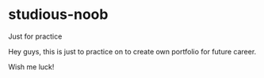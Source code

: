 # studious-noob
Just for practice

Hey guys, this is just to practice on to create own portfolio for future career. 

Wish me luck!
